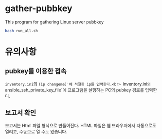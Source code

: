 # gather-pubbkey
This program for gathering Linux server pubbkey

```bash
bash run_all.sh
```

# 유의사항

## pubkey를 이용한  접속
`inventory.ini`의 `(ip changeme)'에 적절한 ip를 입력한다.<br>
`inventory.ini`의 `ansible_ssh_private_key_file`에 프로그램을 실행하는 PC의 pubkey 경로를 입력한다.

## 보고서 확인
보고서는 Html 파일 형식으로 만들어진다.
HTML 파일은 웹 브라우저에서 자동으로도 열리고, 수동으로 열 수도 있습니다.
